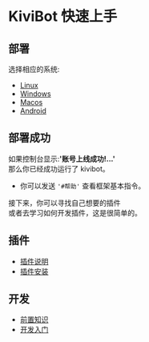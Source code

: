 # KiviBot 快速上手

## 部署

选择相应的系统:

- [Linux](/start/linux)
- [Windows](/start/win)
- [Macos](/start/macos)
- [Android](/start/android)

## 部署成功

如果控制台显示:**'账号上线成功!...'**<br>
那么你已经成功运行了 kivibot。<br>

- 你可以发送 `'#帮助'` 查看框架基本指令。

接下来，你可以寻找自己想要的插件<br>
或者去学习如何开发插件，这是很简单的。

## 插件

- [插件说明](/plugin/note)
- [插件安装](/plugin/install)

## 开发

- [前置知识](/develop/before)
- [开发入门](/develop/guide)
